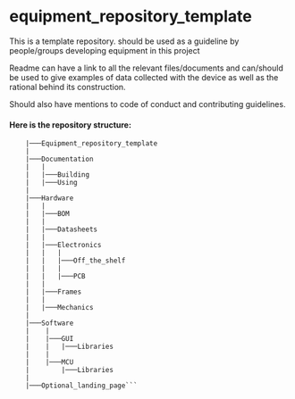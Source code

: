 # equipment_repository_template

This is a template repository. should be used as a guideline by people/groups developing equipment in this project

Readme can have a link to all the relevant files/documents and can/should be used to give examples of data collected with the device as well as the rational behind its construction.

Should also have mentions to code of conduct and contributing guidelines.


#### Here is the repository structure:  



```
    |───Equipment_repository_template  
    |  
    |───Documentation  
    |   |  
    |   |───Building  
    |   |───Using  
    |   
    |───Hardware  
    |   |  
    |   |───BOM  
    |   |  
    |   |───Datasheets  
    |   |  
    |   |───Electronics  
    |   |   |  
    |   |   |───Off_the_shelf    
    |   |   |  
    |   |   |───PCB  
    |   |   
    |   |───Frames  
    |   |  
    |   |───Mechanics  
    |  
    |───Software   
    |    |  
    |    |───GUI    
    |    |   |───Libraries   
    |    |  
    |    |───MCU    
    |        |───Libraries    
    |    
    |───Optional_landing_page```  
            
